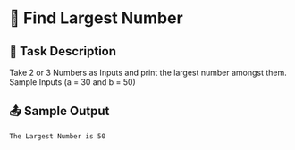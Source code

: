 # 🚀 Find Largest Number

## 📝 Task Description
Take 2 or 3 Numbers as Inputs and print the largest number amongst them.
Sample Inputs (a = 30 and b = 50)

## 📤 Sample Output
```
The Largest Number is 50
```
